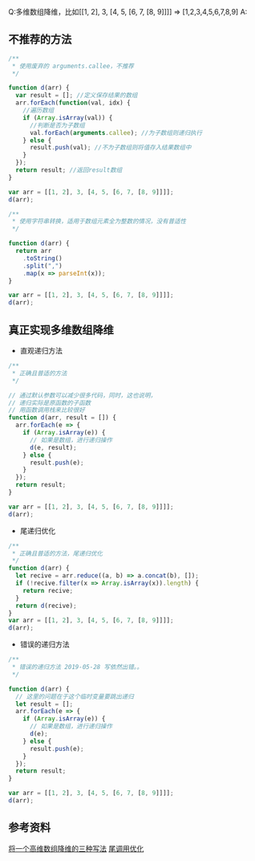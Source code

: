 Q:多维数组降维，比如[[1, 2], 3, [4, 5, [6, 7, [8, 9]]]] => [1,2,3,4,5,6,7,8,9]
A:

## 不推荐的方法

```js
/**
 * 使用废弃的 arguments.callee，不推荐
 */

function d(arr) {
  var result = []; //定义保存结果的数组
  arr.forEach(function(val, idx) {
    //遍历数组
    if (Array.isArray(val)) {
      //判断是否为子数组
      val.forEach(arguments.callee); //为子数组则递归执行
    } else {
      result.push(val); //不为子数组则将值存入结果数组中
    }
  });
  return result; //返回result数组
}

var arr = [[1, 2], 3, [4, 5, [6, 7, [8, 9]]]];
d(arr);
```

```js
/**
 * 使用字符串转换，适用于数组元素全为整数的情况，没有普适性
 */

function d(arr) {
  return arr
    .toString()
    .split(",")
    .map(x => parseInt(x));
}

var arr = [[1, 2], 3, [4, 5, [6, 7, [8, 9]]]];
d(arr);
```

## 真正实现多维数组降维

* 直观递归方法

```js
/**
 * 正确且普适的方法
 */

// 通过默认参数可以减少很多代码，同时，这也说明，
// 递归实际是原函数的子函数
// 用函数调用栈来比较很好
function d(arr, result = []) {
  arr.forEach(e => {
    if (Array.isArray(e)) {
      // 如果是数组，进行递归操作
      d(e, result);
    } else {
      result.push(e);
    }
  });
  return result;
}

var arr = [[1, 2], 3, [4, 5, [6, 7, [8, 9]]]];
d(arr);
```

* 尾递归优化

```js
/**
 * 正确且普适的方法，尾递归优化
 */
function d(arr) {
  let recive = arr.reduce((a, b) => a.concat(b), []);
  if (!recive.filter(x => Array.isArray(x)).length) {
    return recive;
  }
  return d(recive);
}
var arr = [[1, 2], 3, [4, 5, [6, 7, [8, 9]]]];
d(arr);
```

* 错误的递归方法

```js
/**
 * 错误的递归方法 2019-05-28 写依然出错。。
 */

function d(arr) {
  // 这里的问题在于这个临时变量要跳出递归
  let result = [];
  arr.forEach(e => {
    if (Array.isArray(e)) {
      // 如果是数组，进行递归操作
      d(e);
    } else {
      result.push(e);
    }
  });
  return result;
}

var arr = [[1, 2], 3, [4, 5, [6, 7, [8, 9]]]];
d(arr);
```

## 参考资料

[将一个高维数组降维的三种写法](https://segmentfault.com/a/1190000010195306)
[尾调用优化](http://www.ruanyifeng.com/blog/2015/04/tail-call.html)
